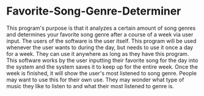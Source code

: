# Favorite-Song-Genre-Determiner
This program's purpose is that it analyzes a certain amount of song genres and determines your favorite song genre after a course of a week via user input. 
The users of the software is the user itself.
This program will be used whenever the user wants to during the day, but needs to use it once a day for a week. They can use it anywhere as long as they have this program.
This software works by the user inputting their favorite song for the day into the system and the system saves it to keep up for the entire week. Once the week is finished, it will
show the user's most listened to song genre.
People may want to use this for their own use. They may wonder what type of music they like to listen to and what their most listened to genre is.
